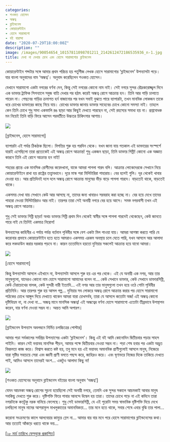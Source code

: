 ```yaml
---
categories:
- শওকত হোসেন
- অন্ধত্ব
- ব্লাইন্ডনেস
- কোয়ারেন্টাইন
- হোসে সারামাগো
- বই বারান্দা
date: "2020-07-29T18:00:00Z"
description: ""
image: /images/90054654_10157811098701211_2142612472186535936_n-1.jpg
title: দেখা না দেখার চোখ এবং হোসে সারামাগোর ব্লাইন্ডনেস
---
```

কোয়ারেন্টাইন শব্দটার সঙ্গে আমার প্রথম পরিচয় হয় পর্তুগীজ লেখক হোসে সারামাগোর ‘ব্লাইন্ডনেস’ উপন্যাসটা পড়ে। যার বাংলা অনুবাদের নাম ‘অন্ধত্ব’। অনুবাদ করেছিলেন শওকত হোসেন।

যেখানে সারামাগো একটা নগরের বর্ণনা দেন, কিন্তু সেই নগরের কোনো নাম নাই। সেই নগরে সুন্দর রৌদ্রকরোজ্জ্বল দিনে এক ডাক্তার ট্রাফিক সিগন্যালে সবুজ বাতি দেখার পর হঠাৎ করেই অন্ধত্ব রোগে আক্রান্ত হন। তিনি আর গাড়ি চালাতে পারেন না। পেছনের গাড়ির ক্রমাগত হর্ন বাজানোর পর যখন সবাই বুঝতে পারে ব্যাপারটা, তখন মানবিক লোকজন তাকে ধরে চোখের ডাক্তারের কাছে নিয়ে যায়। চোখের ডাক্তার জানায় ডাক্তার সাহেবের চোখে কোনো সমস্যা নাই। তাহলে কেন তিনি চোখে শুধু সাদা একফালি রঙ ছাড়া আর কিছুই দেখতে পারছেন না, সেই রহস্যের সমাধা হয় না। প্রশ্নবোধক মন নিয়েই তিনি বাড়ি ফিরে আসেন পরবর্তীতে উচ্চতর চিকিৎসার আশায়।

![](/images/blindness.jpg)

\[ব্লাইন্ডনেস, হোসে সারামাগো\]

ব্যাপারটা এই পর্যন্ত ঠিকঠাক ছিলো। বিপত্তির শুরু হয় পরদিন থেকে। যখন জানা যায় গতকাল এই ডাক্তারের সংস্পর্শে যারাই এসেছিলো তারা প্রত্যেকেই এই অন্ধত্ব রোগে আক্রান্ত! শুধু একজন ছাড়া, তিনি ডাক্তার গিন্নী! কোনো এক অজ্ঞাত কারনে তিনি এই রোগে আক্রান্ত হন নাই!

শহরের প্রান্তে এক মানসিক রোগীদের কয়েদখানা, যাকে আমরা পাগলা গারদ বলি। আক্রান্ত লোকেদেরকে সেখানে নিয়ে কোয়ারেন্টাইনে রাখা হয় রাষ্ট্রের তত্ত্বাবধানে। দূরে মাস্ক পরা মিলিটারিরা পাহারায়। বের হলেই গুলি। দূর থেকেই খাবার দেওয়া হয়। আর প্রতিদিনই দলে দলে অন্ধত্ব রোগে আক্রান্ত মানুষের ভীড় বাড়ে পাগলা গারদে। বাড়তেই থাকে, বাড়তেই থাকে।

একসময় দেখা যায় সেখানে কেউ আর আসছে না, তাদের জন্য খাবারও সরবরাহ করা হচ্ছে না। বের হয়ে দেখে তাদের পাহারা দেওয়া মিলিটারিরাও আর নাই। তারপর তারা সেই অনাম্নী নগরে বের হয়ে আসে। সমস্ত নগরবাসী তখন এই অন্ধত্ব রোগে আক্রান্ত।

শুধু সেই ডাক্তার গিন্নী ছাড়া! অথচ ডাক্তার গিন্নী প্রথম দিন থেকেই স্বামীর সঙ্গে পাগলা গারদেই থেকেছেন, কেউ জানতে পারে নাই যে তিনিই একমাত্র নিরোগ!

উপন্যাসের কাহিনীর এ পর্যায় পর্যন্ত বর্তমান পৃথিবীর সঙ্গে বেশ একটা মিল পাওয়া যায়। আমরা আশঙ্কা করতে পারি যে করোনার প্রভাবে কোয়ারেন্টাইন হতে হতে আমরাও একসময় এরকম অবস্থায় চলে যেতে পারি, যখন আসলে আর আলাদা করে লকডাউন করার দরকার পড়বে না। কারন ততোদিনে হয়তো দুনিয়ার সকলেই আক্রান্ত হয়ে যাবো আমরা।

![](/images/pnlb9zdky40iwwa6_9ee6d4a13274ab83260e51ca7b64e91d.jpg)

\[হোসে সারামাগো\]

কিন্তু উপন্যাসটা আসলে এইখানে না, উপন্যাসটা আসলে শুরু হয় এর পর থেকে। এই যে অনাম্নী এক নগর, আর তার মানুষগুলো, যাদেরও কোনো নাম হোসে সারামাগো আমাদের বলেন না... কেউ সেখানে ডাক্তার, কেউ সেখানে ডাক্তারগিন্নী, কেউ টেরাচোখের বালক, কেউ সুন্দরী নারী ইত্যাদি... এই নগর আর তার মানুষগুলো তখন হয়ে ওঠে গোটা পৃথিবীর প্রতিনিধি। আর তারপর শুরু হয় আসল গল্প... দুনিয়ার সব লোকরে অন্ধত্ব রোগে আক্রান্ত করার পর হোসে সারামাগো পাঠকের চোখে আঙ্গুল দিয়ে দেখাতে থাকেন আমরা যারা চোখসর্বস্ব, তারা যে আসলে কতোটা অন্ধ! এই অন্ধত্ব কোনো দৃষ্টিবিভ্রম না, না দেখা না... অন্ধত্ব মানে মানসিক অন্ধত্ব! এই অন্ধত্বের বর্ণনা হোসে সারামাগো এতোটা তীব্রভাবে উপস্থাপন করেন, যার বর্ণনা দেওয়া সম্ভব না। অন্তত আমি অপারগ।

![](/images/blindness_poster.jpg)

\[ব্লাইন্ডনেস উপন্যাস অবলম্বনে নির্মিত চলচ্চিত্রের পোস্টার\]

আমার পড়া সর্বকালের সর্বপ্রিয় উপন্যাসের একটা ‘ব্লাইন্ডনেস’। কিন্তু এই বই আমি কোনোদিন দ্বিতীয়বার পড়ার সাহস পাইনি। কারন সেই ভয়াবহ মানসিক পীড়ন, আমার পক্ষে দ্বিতীয়বার নেওয়া সম্ভব না। পড়া শেষ হবার পর একটা অদ্ভুত বিহ্বলতা কাজ করে। বিশ্বাস করতে কষ্ট হয়, তবু মনে হয় এই ভয়াবহ অমানবিক প্রাণীগুলোই আসলে মানুষ, নিজেরে যারা সৃষ্টির সবচেয়ে সেরা এবং জ্ঞানী প্রাণী বলতে পছন্দ করে, জাহিরও করে। এবং ঘৃণাভরে নিজের দিকে তাকিয়ে দেখতে পাই, আমিও আসলে তাদেরই অংশ... একটুও আলাদা কিছু না!

![](/images/ondotto.jpg)

\[শওকত হোসেনের অনুবাদে ব্লাইন্ডনেস বইয়ের বাংলা অনুবাদ ‘অন্ধত্ব’\]

যেমন আচমকা অন্ধত্ব রোগের সূচনা হয়েছিলো সেই অনাম্নী নগরে, তেমনি এক সুন্দর সকালে আচমকাই আবার মানুষ সবকিছু দেখতে শুরু করে। দৃষ্টিশক্তি ফিরে পাবার আনন্দে উদ্বেল হয় তারা। তাদের চোখে পড়ে না এই কদিনে তারা নগরটাকে কতটুকু নরক বানিয়ে ফেলেছে। শুধু সেই ডাক্তারগিন্নী, যে এই পুরোটা সময় স্বাভাবিক দৃষ্টিশক্তি দিয়ে দেখে চলছিলো মানুষ নামের আশরাফুল মাখলুকাতের অমানবিকতা... তার মনে হতে থাকে, সবার শেষে এবার বুঝি তার পালা...

করোনা সংক্রমণের কালে আলবেয়ার কাম্যুর প্লেগ না... আমার বার বার মনে পরে হোসে সারামাগোর ব্লাইন্ডনেসের কথা। আর ততোই আঁকড়ে ধরতে থাকে ভয়...

[\[১৮ মার্চ তারিখে ফেসবুকে প্রকাশিত\]](https://www.facebook.com/photo.php?fbid=10157811098696211&set=a.10157874807236211&type=3&theater)